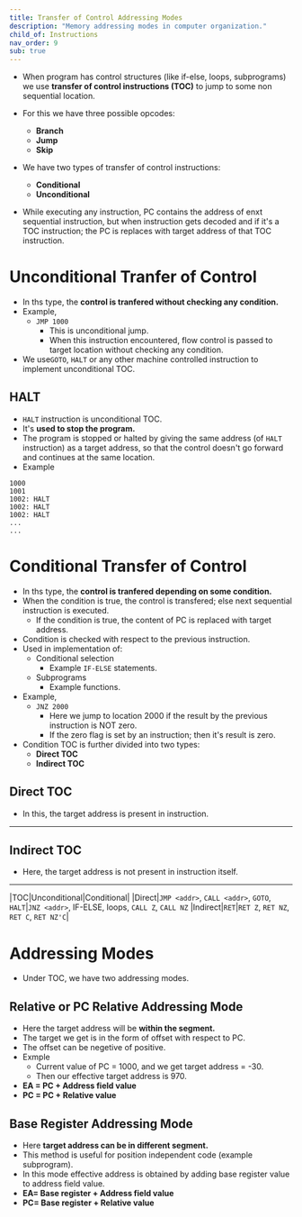 ```yaml
---
title: Transfer of Control Addressing Modes
description: "Memory addressing modes in computer organization."
child_of: Instructions
nav_order: 9
sub: true
---
```


- When program has control structures (like if-else, loops, subprograms) we use **transfer of control instructions (TOC)** to jump to some non sequential location.
- For this we have three possible opcodes:
    - **Branch**
    - **Jump**
    - **Skip**
- We have two types of transfer of control instructions:
    - **Conditional**
    - **Unconditional**

- While executing any instruction, PC contains the address of enxt sequential instruction, but when instruction gets decoded and if it's a TOC instruction; the PC is replaces with target address of that TOC instruction.

# Unconditional Tranfer of Control

- In ths type, the **control is tranfered without checking any condition.**
- Example,
    - `JMP 1000`    
        - This is unconditional jump.
        - When this instruction encountered, flow control is passed to target location without checking any condition.
- We use`GOTO`, `HALT` or any other machine controlled instruction to implement unconditional TOC.

## HALT

- `HALT` instruction is unconditional TOC.
- It's **used to stop the program.**
- The program is stopped or halted by giving the same address (of `HALT` instruction) as a target address, so that the control doesn't go forward and continues at the same location.
- Example
```
1000
1001
1002: HALT
1002: HALT
1002: HALT
...
...
```

# Conditional Transfer of Control

- In ths type, the **control is tranfered depending on some condition.**
- When the condition is true, the control is transfered; else next sequential instruction is executed.
    - If the condition is true, the content of PC is replaced with target address.
- Condition is checked with respect to the previous instruction.
- Used in implementation of:
    - Conditional selection
        - Example `IF-ELSE` statements.
    - Subprograms   
        - Example functions.
- Example,
    - `JNZ 2000`
        - Here we jump to location 2000 if the result by the previous instruction is NOT zero.
        - If the zero flag is set by an instruction; then it's result is zero.
- Condition TOC is further divided into two types:
    - **Direct TOC**
    - **Indirect TOC**

## Direct TOC

- In this, the target address is present in instruction.

***

## Indirect TOC

- Here, the target address is not present in instruction itself.

***

|TOC|Unconditional|Conditional|
|Direct|`JMP <addr>`, `CALL <addr>`, `GOTO`, `HALT`|`JNZ <addr>`, IF-ELSE, loops, `CALL Z`, `CALL NZ`
|Indirect|`RET`|`RET Z`, `RET NZ`, `RET C`, `RET NZ'C`|

# Addressing Modes

- Under TOC, we have two addressing modes.

## Relative or PC Relative Addressing Mode

- Here the target address will be **within the segment.**
- The target we get is in the form of offset with respect to PC.
- The offset can be negetive of positive.
- Exmple
    - Current value of PC = 1000, and we get target address = -30.
    - Then our effective target address is 970.
- **EA = PC + Address field value**
- **PC = PC + Relative value**

## Base Register Addressing Mode

- Here **target address can be in different segment.**
- This method is useful for position independent code (example subprogram).
- In this mode effective address is obtained by adding base register value to address field value. 
- **EA= Base register + Address field value**
- **PC= Base register + Relative value**
